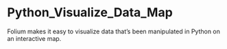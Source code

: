 # Python_Visualize_Data_Map
Folium makes it easy to visualize data that’s been manipulated in Python on an interactive map.
